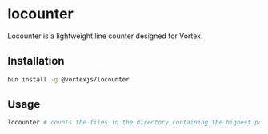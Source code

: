# locounter

Locounter is a lightweight line counter designed for Vortex.

## Installation

```bash
bun install -g @vortexjs/locounter
```

## Usage

```bash
locounter # counts the files in the directory containing the highest package.json
```
